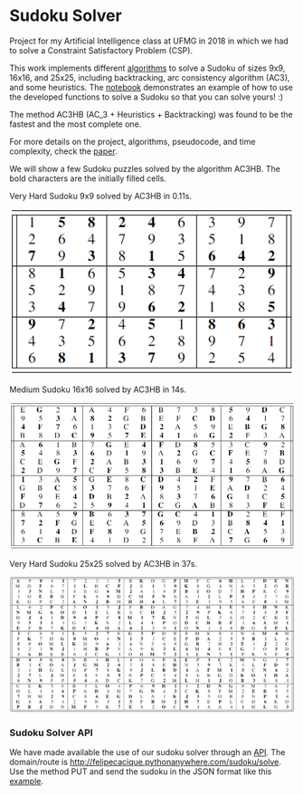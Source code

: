 # Sudoku Solver
Project for my Artificial Intelligence class at UFMG in 2018 in which we had to solve a Constraint Satisfactory Problem (CSP).

This work implements different [algorithms](https://github.com/felipecacique/SudokuSolver/blob/main/sudoku_solver.py) to solve a Sudoku of sizes 9x9, 16x16, and 25x25, including backtracking, arc consistency algorithm (AC3), and some heuristics. 
The [notebook](https://github.com/felipecacique/SudokuSolver/blob/main/sudoku_solver.ipynb) demonstrates an example of how to use the developed functions to solve a Sudoku so that you can solve yours! :)

The method AC3HB (AC_3 + Heuristics + Backtracking) was found to be the fastest and the most complete one. 

For more details on the project, algorithms, pseudocode, and time complexity, check the [paper](https://github.com/felipecacique/SudokuSolver/blob/main/Sudoku%20Solver%20-%20Felipe%20Vital.pdf).


We will show a few Sudoku puzzles solved by the algorithm AC3HB. The bold characters are the initially filled cells.

Very Hard Sudoku 9x9 solved by AC3HB in 0.11s.

<img src="https://github.com/felipecacique/SudokuSolver/blob/main/img/sudoku_9x9.png" />

Medium Sudoku 16x16 solved by AC3HB in 14s.

<img src="https://github.com/felipecacique/SudokuSolver/blob/main/img/sudoku_16x16.png" />

Very Hard Sudoku 25x25 solved by AC3HB in 37s.

<img src="https://github.com/felipecacique/SudokuSolver/blob/main/img/sudoku_25x25.png" />


### Sudoku Solver API
We have made available the use of our sudoku solver through an [API](https://github.com/felipecacique/SudokuSolver). The domain/route is http://felipecacique.pythonanywhere.com/sudoku/solve. Use the method PUT and send the sudoku in the JSON format like this [example](https://github.com/felipecacique/SudokuSolver/blob/main/json_example.txt).

